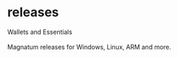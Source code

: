 # releases
Wallets and Essentials <br><br>
Magnatum releases for Windows, Linux, ARM and more.<br>
<br>
